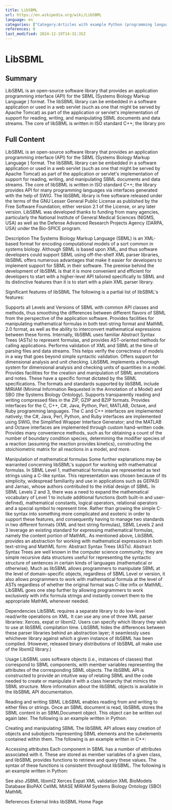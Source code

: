 ```yaml
---
title: LibSBML
url: https://en.wikipedia.org/wiki/LibSBML
language: en
categories: ["Category:Articles with example Python (programming language) code", "Category:Articles with short description", "Category:C++ libraries", "Category:CS1 maint: DOI inactive as of December 2024", "Category:Cross-platform free software", "Category:Free computer libraries", "Category:Free science software", "Category:Free software programmed in C++", "Category:Short description is different from Wikidata", "Category:Software using the LGPL license"]
references: 0
last_modified: 2024-12-19T14:32:35Z
---
```


# LibSBML

## Summary

LibSBML is an open-source software library that provides an application programming interface (API) for the SBML (Systems Biology Markup Language ) format. The libSBML library can be embedded in a software application or used in a web servlet (such as one that might be served by Apache Tomcat) as part of the application or servlet's implementation of support for reading, writing, and manipulating SBML documents and data streams. The core of libSBML is written in ISO standard C++; the library pro

## Full Content

LibSBML is an open-source software library that provides an application programming interface (API) for the SBML (Systems Biology Markup Language ) format. The libSBML library can be embedded in a software application or used in a web servlet (such as one that might be served by Apache Tomcat) as part of the application or servlet's implementation of support for reading, writing, and manipulating SBML documents and data streams. The core of libSBML is written in ISO standard C++; the library provides API for many programming languages via interfaces generated with the help of SWIG.
The libSBML library is free software released under the terms of the GNU Lesser General Public License as published by the Free Software Foundation; either version 2.1 of the License, or any later version.  LibSBML was developed thanks to funding from many agencies, particularly the National Institute of General Medical Sciences (NIGMS, USA) as well as the Defense Advanced Research Projects Agency (DARPA, USA) under the Bio-SPICE program.

Description
The Systems Biology Markup Language (SBML) is an XML-based format for encoding computational models of a sort common in systems biology.  Although SBML is based upon XML, and thus software developers could support SBML using off-the-shelf XML parser libraries, libSBML offers numerous advantages that make it easier for developers to implement support for SBML in their software.  The premise behind the development of libSBML is that it is more convenient and efficient for developers to start with a higher-level API tailored specifically to SBML and its distinctive features than it is to start with a plain XML parser library.

Significant features of libSBML
The following is a partial list of libSBML's features:

Supports all Levels and Versions of SBML with common API classes and methods, thus smoothing the differences between different flavors of SBML from the perspective of the application software.
Provides facilities for manipulating mathematical formulas in both text-string format and MathML 2.0 format, as well as the ability to interconvert mathematical expressions between these forms.  Internally, libSBML uses familiar Abstract Syntax Trees (ASTs) to represent formulas, and provides AST-oriented methods for calling applications.
Performs validation of XML and SBML at the time of parsing files and data streams.  This helps verify the correctness of models in a way that goes beyond simple syntactic validation.
Offers support for dimensional analysis and unit checking.  LibSBML implements a thorough system for dimensional analysis and checking units of quantities in a model.
Provides facilities for the creation and manipulation of SBML annotations and notes.  These have a specific format dictated by the SBML specifications.  The formats and standards supported by libSBML include MIRIAM (Minimal Information Requested in the Annotation of a Model) and SBO (the Systems Biology Ontology).
Supports transparently reading and writing compressed files in the ZIP, GZIP and BZIP formats.
Provides interfaces for the C, C++, C#, Java, Python, Perl, MATLAB, Octave, and Ruby programming languages.  The C and C++ interfaces are implemented natively; the C#, Java, Perl, Python, and Ruby interfaces are implemented using SWIG, the Simplified Wrapper Interface Generator; and the MATLAB and Octave interfaces are implemented through custom hand-written code.
Provides many convenience methods, such as for obtaining a count of the number of boundary condition species, determining the modifier species of a reaction (assuming the reaction provides kinetics), constructing the stoichiometric matrix for all reactions in a model, and more.

Manipulation of mathematical formulas
Some further explanations may be warranted concerning libSBML's support for working with mathematical formulas.  In SBML Level 1, mathematical formulas are represented as text strings using a C-like syntax.  This representation was chosen because of its simplicity, widespread familiarity and use in applications such as GEPASI and Jarnac, whose authors contributed to the initial design of SBML.  In SBML Levels 2 and 3, there was a need to expand the mathematical vocabulary of Level 1 to include additional functions (both built-in and user-defined), mathematical constants, logical operators, relational operators and a special symbol to represent time.  Rather than growing the simple C-like syntax into something more complicated and esoteric in order to support these features, and consequently having to manage two standards in two different formats (XML and text string formulas), SBML Levels 2 and 3 leverage an existing standard for expressing mathematical formulas, namely the content portion of MathML.
As mentioned above, LibSBML provides an abstraction for working with mathematical expressions in both text-string and MathML form: Abstract Syntax Trees (ASTs).  Abstract Syntax Trees are well known in the computer science community; they are simple recursive data structures useful for representing the syntactic structure of sentences in certain kinds of languages (mathematical or otherwise).  Much as libSBML allows programmers to manipulate SBML at the level of domain-specific objects, regardless of SBML Level or version, it also allows programmers to work with mathematical formula at the level of ASTs regardless of whether the original format was C-like infix or MathML.  LibSBML goes one step further by allowing programmers to work exclusively with infix formula strings and instantly convert them to the appropriate MathML whenever needed.

Dependencies
LibSBML requires a separate library to do low-level read/write operations on XML.  It can use any one of three XML parser libraries: Xerces, expat or libxml2.  Users can specify which library they wish to use at libSBML compilation time.   LibSBML hides the differences between these parser libraries behind an abstraction layer; it seamlessly uses whichever library against which a given instance of libSBML has been compiled. (However, released binary distributions of libSBML all make use of the libxml2 library.)

Usage
LibSBML uses software objects (i.e., instances of classes) that correspond to SBML components, with member variables representing the attributes of the corresponding SBML objects.  The libSBML API is constructed to provide an intuitive way of relating SBML and the code needed to create or manipulate it with a class hierarchy that mimics the SBML structure.  More information about the libSBML objects is available in the libSBML API documentation.

Reading and writing SBML
LibSBML enables reading from and writing to either files or strings. Once an SBML document is read, libSBML stores the SBML content in an SBMLDocument object.  This object can be written out again later. The following is an example written in Python:

Creating and manipulating SBML
The libSBML API allows easy creation of objects and subobjects representing SBML elements and the subelements contained within them.  The following is an example written in C++:

Accessing attributes
Each component in SBML has a number of attributes associated with it. These are stored as member variables of a given class, and libSBML provides functions to retrieve and query these values. The syntax of these functions is consistent throughout libSBML. The following is an example written in Python:

See also
JSBML
libxml2
Xerces
Expat
XML validation
XML
BioModels Database
BioPAX
CellML
MIASE
MIRIAM
Systems Biology Ontology (SBO)
MathML

References
External links
libSBML Home Page
